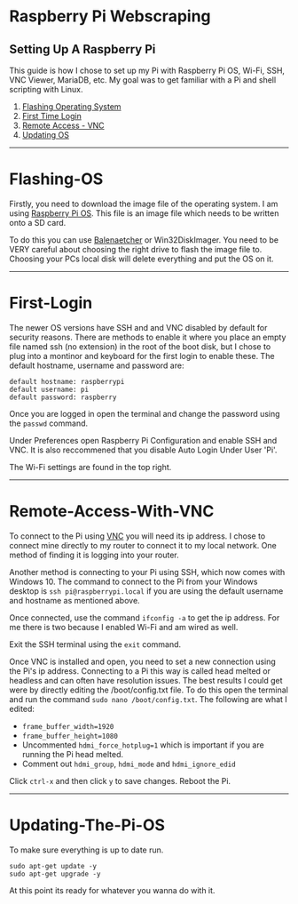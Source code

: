 # Raspberry Pi Webscraping

## Setting Up A Raspberry Pi
This guide is how I chose to set up my Pi with Raspberry Pi OS, Wi-Fi, SSH, VNC Viewer, MariaDB, etc. My goal was to get familiar with a Pi and shell scripting with Linux. 


1. [Flashing Operating System](#Flashing-OS)
2. [First Time Login](#First-Login)
3. [Remote Access - VNC](#Remote-Access-With-VNC)
4. [Updating OS](#Updating-The-Pi-OS)

----------------------------------------------------------------

# Flashing-OS
Firstly, you need to download the image file of the operating system. I am using [Raspberry Pi OS](https://www.raspberrypi.org/software/operating-systems/). This file is an image file which needs to be written onto a SD card.

To do this you can use [Balenaetcher](https://www.balena.io/etcher/) or Win32DiskImager. You need to be VERY careful about choosing the right drive to flash the image file to. Choosing your PCs local disk will delete everything and put the OS on it. 

----------------------------------------------------------------

# First-Login
The newer OS versions have SSH and and VNC disabled by default for security reasons. There are methods to enable it where you place an empty file named ssh (no extension) in the root of the boot disk, but I chose to plug into a montinor and keyboard for the first login to enable these. The default hostname, username and password are:

```
default hostname: raspberrypi
default username: pi
default password: raspberry
```

Once you are logged in open the terminal and change the password using the `passwd` command. 

Under Preferences open Raspberry Pi Configuration and enable SSH and VNC. It is also reccommened that you disable Auto Login Under User 'Pi'.

The Wi-Fi settings are found in the top right.  

----------------------------------------------------------------

# Remote-Access-With-VNC
To connect to the Pi using [VNC](https://www.realvnc.com/en/) you will need its ip address. I chose to connect mine directly to my router to connect it to my local network. One method of finding it is logging into your router. 

Another method is connecting to your Pi using SSH, which now comes with Windows 10. The command to connect to the Pi from your Windows desktop is `ssh pi@raspberrypi.local` if you are using the default username and hostname as mentioned above.

Once connected, use the command `ifconfig -a` to get the ip address. For me there is two because I enabled Wi-Fi and am wired as well. 

Exit the SSH terminal using the `exit` command. 

Once VNC is installed and open, you need to set a new connection using the Pi's ip address. Connecting to a Pi this way is called head melted or headless and can often have resolution issues. The best results I could get were by directly editing the /boot/config.txt file. To do this open the terminal and run the command `sudo nano /boot/config.txt`. The following are what I edited:

* `frame_buffer_width=1920` 
* `frame_buffer_height=1080`
* Uncommented `hdmi_force_hotplug=1` which is important if you are running the Pi head melted. 
* Comment out `hdmi_group`, `hdmi_mode` and `hdmi_ignore_edid`

Click `ctrl-x` and then click `y` to save changes. Reboot the Pi. 

----------------------------------------------------------------

# Updating-The-Pi-OS
To make sure everything is up to date run.

```
sudo apt-get update -y
sudo apt-get upgrade -y
```

At this point its ready for whatever you wanna do with it.

